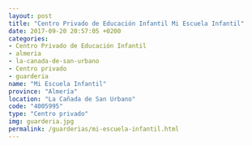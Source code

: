 ```yaml
---
layout: post
title: "Centro Privado de Educación Infantil Mi Escuela Infantil"
date: 2017-09-20 20:57:05 +0200
categories:
- Centro Privado de Educación Infantil
- almeria
- la-canada-de-san-urbano
- Centro privado
- guarderia
name: "Mi Escuela Infantil"
province: "Almería"
location: "La Cañada de San Urbano"
code: "4005995"
type: "Centro privado"
img: guarderia.jpg
permalink: /guarderias/mi-escuela-infantil.html
---
```

